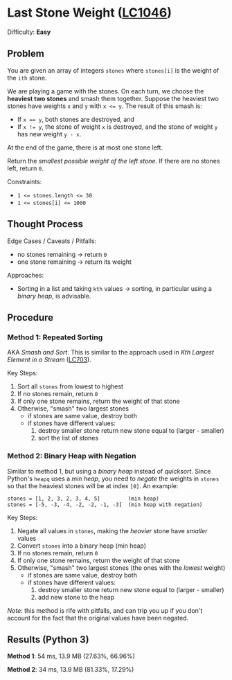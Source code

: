 # Last Stone Weight ([LC1046](https://leetcode.com/problems/last-stone-weight/))
Difficulty: **Easy**

## Problem

You are given an array of integers `stones` where `stones[i]` is the weight of the `ith` stone.

We are playing a game with the stones. On each turn, we choose the **heaviest two stones** and smash them together. Suppose the heaviest two stones have weights `x` and `y` with `x <= y`. The result of this smash is:

- If `x == y`, both stones are destroyed, and
- If `x != y`, the stone of weight `x` is destroyed, and the stone of weight `y` has new weight `y - x`.

At the end of the game, there is at most one stone left.

Return the *smallest possible weight of the left stone*. If there are no stones left, return `0`.

Constraints:
- `1 <= stones.length <= 30`
- `1 <= stones[i] <= 1000`

## Thought Process

Edge Cases / Caveats / Pitfalls:
- no stones remaining -> return `0`
- one stone remaining -> return its weight

Approaches:
- Sorting in a list and taking `kth` values -> sorting, in particular using a *binary heap*, is advisable.

## Procedure

### Method 1: Repeated Sorting

AKA *Smash and Sort*.  This is similar to the approach used in *Kth Largest Element in a Stream* ([LC703](https://github.com/ArchTangent-study/leetcode/tree/main/bit_manipulation/kth_largest_element_in_a_stream)).

Key Steps:
1. Sort all `stones` from lowest to highest
2. If no stones remain, return `0`
3. If only one stone remains, return the weight of that stone
4. Otherwise, "smash" two largest stones
    - if stones are same value, destroy both
    - if stones have different values:
        1. destroy smaller stone return new stone equal to (larger - smaller)
        2. sort the list of stones

### Method 2: Binary Heap with Negation

Similar to method 1, but using a *binary heap* instead of *quicksort*.  Since Python's `heapq` uses a *min heap*, you need to *negate* the weights in `stones` so that the heaviest stones will be at index `[0]`. An example:

```
stones = [1, 2, 3, 2, 3, 4, 5]         (min heap)
stones = [-5, -3, -4, -2, -2, -1, -3]  (min heap with negation)
```

Key Steps:
1. Negate all values in `stones`, making the *heavier* stone have *smaller* values
2. Convert `stones` into a binary heap (min heap)
3. If no stones remain, return `0`
4. If only one stone remains, return the weight of that stone
5. Otherwise, "smash" two largest stones (the ones with the *lowest* weight)
    - if stones are same value, destroy both
    - if stones have different values:
        1. destroy smaller stone return new stone equal to (larger - smaller)
        2. add new stone to the heap

*Note*: this method is rife with pitfalls, and can trip you up if you don't account for the fact that the original values have been negated.

## Results (Python 3)

**Method 1**:  54 ms, 13.9 MB (27.63%, 66.96%)

**Method 2**:  34 ms, 13.9 MB (81.33%, 17.29%)
